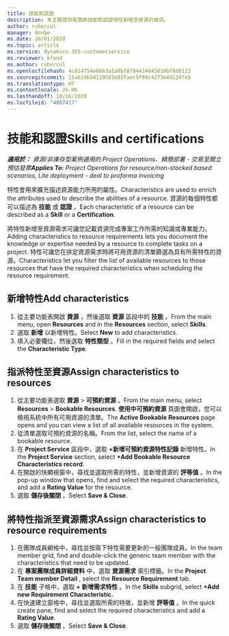 ```yaml
---
title: 技能和認證
description: 本主題提供有關將技能和認證特性新增至資源的資訊。
author: ruhercul
manager: Annbe
ms.date: 10/01/2020
ms.topic: article
ms.service: dynamics-365-customerservice
ms.reviewer: kfend
ms.author: ruhercul
ms.openlocfilehash: 4c814754e68b3a1a8bf8784434d45010bf8d0123
ms.sourcegitcommit: 11a61db54119503e82faec5f99c4273e8d1247e5
ms.translationtype: HT
ms.contentlocale: zh-HK
ms.lasthandoff: 10/16/2020
ms.locfileid: "4087417"
---
```

# <a name="skills-and-certifications"></a><span data-ttu-id="97d86-103">技能和認證</span><span class="sxs-lookup"><span data-stu-id="97d86-103">Skills and certifications</span></span>
<span data-ttu-id="97d86-104">_**適用於：** 資源/非庫存型案例適用的 Project Operations、精簡部署 - 交易至開立預估發票_</span><span class="sxs-lookup"><span data-stu-id="97d86-104">_**Applies To:** Project Operations for resource/non-stocked based scenarios, Lite deployment - deal to proforma invoicing_</span></span>

<span data-ttu-id="97d86-105">特性會用來擴充描述資源能力所用的屬性。</span><span class="sxs-lookup"><span data-stu-id="97d86-105">Characteristics are used to enrich the attributes used to describe the abilities of a resource.</span></span> <span data-ttu-id="97d86-106">資源的每個特性都可以描述為 **技能** 或 **認證** 。</span><span class="sxs-lookup"><span data-stu-id="97d86-106">Each characteristic of a resource can be described as a **Skill** or a **Certification**.</span></span>

<span data-ttu-id="97d86-107">將特性新增至資源需求可讓您記載資源完成專案工作所需的知識或專業能力。</span><span class="sxs-lookup"><span data-stu-id="97d86-107">Adding characteristics to resource requirements lets you document the knowledge or expertise needed by a resource to complete tasks on a project.</span></span> <span data-ttu-id="97d86-108">特性可讓您在排定資源需求時將可用資源的清單篩選為具有所需特性的資源。</span><span class="sxs-lookup"><span data-stu-id="97d86-108">Characteristics let you filter the list of available resources to those resources that have the required characteristics when scheduling the resource requirement.</span></span>

## <a name="add-characteristics"></a><span data-ttu-id="97d86-109">新增特性</span><span class="sxs-lookup"><span data-stu-id="97d86-109">Add characteristics</span></span>

1. <span data-ttu-id="97d86-110">從主要功能表開啟 **資源** ，然後選取 **資源** 區段中的 **技能** 。</span><span class="sxs-lookup"><span data-stu-id="97d86-110">From the main menu, open **Resources** and in the **Resources** section, select **Skills**.</span></span>
2. <span data-ttu-id="97d86-111">選取 **新增** 以新增特性。</span><span class="sxs-lookup"><span data-stu-id="97d86-111">Select **New** to add characteristics.</span></span>
3. <span data-ttu-id="97d86-112">填入必要欄位，然後選取 **特性類型** 。</span><span class="sxs-lookup"><span data-stu-id="97d86-112">Fill in the required fields and select the **Characteristic Type**.</span></span>

## <a name="assign-characteristics-to-resources"></a><span data-ttu-id="97d86-113">指派特性至資源</span><span class="sxs-lookup"><span data-stu-id="97d86-113">Assign characteristics to resources</span></span>

1. <span data-ttu-id="97d86-114">從主要功能表選取 **資源** > **可預約資源** 。</span><span class="sxs-lookup"><span data-stu-id="97d86-114">From the main menu, select **Resources** > **Bookable Resources**.</span></span> <span data-ttu-id="97d86-115">**使用中可預約資源** 頁面會開啟，您可以檢視系統中所有可用資源的清單。</span><span class="sxs-lookup"><span data-stu-id="97d86-115">The **Active Bookable Resources** page opens and you can view a list of all available resources in the system.</span></span>
2. <span data-ttu-id="97d86-116">從清單選取可預約資源的名稱。</span><span class="sxs-lookup"><span data-stu-id="97d86-116">From the list, select the name of a bookable resource.</span></span>
3. <span data-ttu-id="97d86-117">在 **Project Service** 區段中，選取 **+新增可預約資源特性記錄** 新增特性。</span><span class="sxs-lookup"><span data-stu-id="97d86-117">In the **Project Service** section, select **+Add Bookable Resource Characteristics record**.</span></span>
4. <span data-ttu-id="97d86-118">在開啟的快顯視窗中，尋找並選取所需的特性，並新增資源的 **評等值** 。</span><span class="sxs-lookup"><span data-stu-id="97d86-118">In the pop-up window that opens, find and select the required characteristics, and add a **Rating Value** for the resource.</span></span>
5. <span data-ttu-id="97d86-119">選取 **儲存後關閉** 。</span><span class="sxs-lookup"><span data-stu-id="97d86-119">Select **Save & Close**.</span></span>

## <a name="assign-characteristics-to-resource-requirements"></a><span data-ttu-id="97d86-120">將特性指派至資源需求</span><span class="sxs-lookup"><span data-stu-id="97d86-120">Assign characteristics to resource requirements</span></span>

1. <span data-ttu-id="97d86-121">在團隊成員網格中，尋找並按兩下特性需要更新的一般團隊成員。</span><span class="sxs-lookup"><span data-stu-id="97d86-121">In the team member grid, find and double-click the generic team member with the characteristics that need to be updated.</span></span>
2. <span data-ttu-id="97d86-122">在 **專案團隊成員詳細資料** 中，選取 **資源需求** 索引標籤。</span><span class="sxs-lookup"><span data-stu-id="97d86-122">In the **Project Team member Detail** , select the **Resource Requirement** tab.</span></span>
3. <span data-ttu-id="97d86-123">在 **技能** 子格中，選取 **+ 新增需求特性** 。</span><span class="sxs-lookup"><span data-stu-id="97d86-123">In the **Skills** subgrid, select **+Add new Requirement Characteristic.**</span></span>
4. <span data-ttu-id="97d86-124">在快速建立窗格中，尋找並選取所需的特徵，並新增 **評等值** 。</span><span class="sxs-lookup"><span data-stu-id="97d86-124">In the quick create pane, find and select the required characteristics and add a **Rating Value**.</span></span>
5. <span data-ttu-id="97d86-125">選取 **儲存後關閉** 。</span><span class="sxs-lookup"><span data-stu-id="97d86-125">Select **Save & Close**.</span></span>
